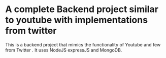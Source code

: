# A complete Backend project similar to youtube with implementations from twitter


This is a backend project that mimics the functionality of Youtube and few from Twitter . It uses NodeJS expressJS and MongoDB.